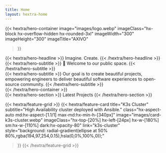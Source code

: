 ```yaml
---
title: Home
layout: hextra-home
---
```


{{< hextra/hero-container
  image="images/logo.webp"
  imageClass="hx-block hx-overflow-hidden hx-rounded-3xl"
  imageWidth="300" imageHeight="300"
  imageTitle="AXIVO"
>}}
<div class="hx-mt-12 hx-mb-6">
{{< hextra/hero-headline >}}
  Imagine. Create.
{{< /hextra/hero-headline >}}
</div>

<div class="hx-mt-6 hx-mb-6">
{{< hextra/hero-subtitle >}}
  👋 Welcome to our public space.
{{< /hextra/hero-subtitle >}}
</div>

<div class="hx-mt-6 hx-mb-6">
{{< hextra/hero-subtitle >}}
  Our goal is to create beautiful projects, empowering engineers to
  deliver beautiful software experiences to open-source community.
{{< /hextra/hero-subtitle >}}
</div>
{{< /hextra/hero-container >}}

<div class="hx-mt-6 hx-mb-6">
{{< hextra/hero-section >}}
  Latest Projects
{{< /hextra/hero-section >}}
</div>

{{< hextra/feature-grid >}}
  {{< hextra/feature-card
    title="K3s Cluster"
    subtitle="High Availability cluster deployed with Ansible."
    class="hx-aspect-auto md:hx-aspect-[1.1/1] max-md:hx-min-h-[340px]"
    image="images/card-k3s-cluster.webp"
    imageClass="hx-top-[20%] hx-left-[24px] hx-w-[180%] sm:hx-w-[110%] dark:hx-opacity-80"
    link="k3s-cluster"
    style="background: radial-gradient(ellipse at 50% 80%,rgba(194,97,254,0.15),hsla(0,0%,100%,0));"
  >}}
{{< /hextra/feature-grid >}}
